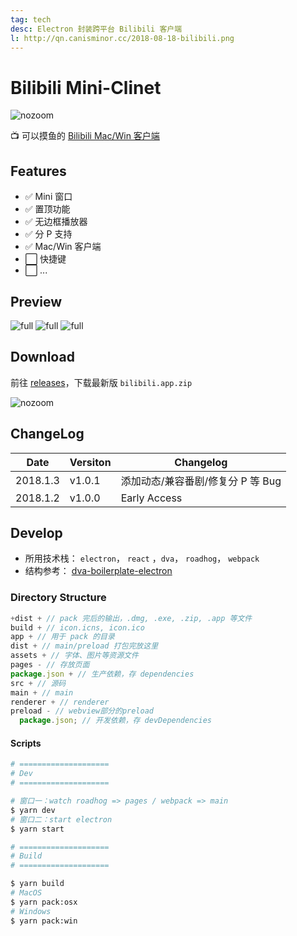 ```yaml
---
tag: tech
desc: Electron 封装跨平台 Bilibili 客户端
l: http://qn.canisminor.cc/2018-08-18-bilibili.png
---
```


# Bilibili Mini-Clinet

![nozoom](https://img.shields.io/github/release/canisminor1990/bilibili-client.svg)

📺 可以摸鱼的 [Bilibili Mac/Win 客户端](https://github.com/canisminor1990/bilibili-client)

## Features

- ✅ Mini 窗口
- ✅ 置顶功能
- ✅ 无边框播放器
- ✅ 分 P 支持
- ✅ Mac/Win 客户端
- ⬜️ 快捷键
- ⬜️ ...

## Preview

![full](http://qn.canisminor.cc/2018-01-03-preview-1.png)
![full](http://qn.canisminor.cc/2018-01-03-preview-2.png)
![full](http://qn.canisminor.cc/2018-01-03-preview-3.png)

## Download

前往 [releases](https://github.com/canisminor1990/bilibili-client/releases)，下载最新版 `bilibili.app.zip`

![nozoom](https://img.shields.io/github/downloads/canisminor1990/bilibili-client/total.svg)

## ChangeLog

| Date     | Versiton | Changelog                         |
| -------- | -------- | --------------------------------- |
| 2018.1.3 | v1.0.1   | 添加动态/兼容番剧/修复分 P 等 Bug |
| 2018.1.2 | v1.0.0   | Early Access                      |

## Develop

- 所用技术栈： `electron`， `react` ，`dva`， `roadhog`， `webpack`
- 结构参考： [dva-boilerplate-electron](https://github.com/sorrycc/dva-boilerplate-electron)

### Directory Structure

```js
+dist + // pack 完后的输出，.dmg, .exe, .zip, .app 等文件
build + // icon.icns, icon.ico
app + // 用于 pack 的目录
dist + // main/preload 打包完放这里
assets + // 字体、图片等资源文件
pages - // 存放页面
package.json + // 生产依赖，存 dependencies
src + // 源码
main + // main
renderer + // renderer
preload - // webview部分的preload
  package.json; // 开发依赖，存 devDependencies
```

#### Scripts

```bash
# ====================
# Dev
# ====================

# 窗口一：watch roadhog => pages / webpack => main
$ yarn dev
# 窗口二：start electron
$ yarn start

# ====================
# Build
# ====================

$ yarn build
# MacOS
$ yarn pack:osx
# Windows
$ yarn pack:win
```
